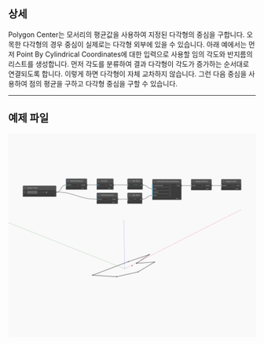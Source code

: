 ## 상세
Polygon Center는 모서리의 평균값을 사용하여 지정된 다각형의 중심을 구합니다. 오목한 다각형의 경우 중심이 실제로는 다각형 외부에 있을 수 있습니다. 아래 예에서는 먼저 Point By Cylindrical Coordinates에 대한 입력으로 사용할 임의 각도와 반지름의 리스트를 생성합니다. 먼저 각도를 분류하여 결과 다각형이 각도가 증가하는 순서대로 연결되도록 합니다. 이렇게 하면 다각형이 자체 교차하지 않습니다. 그런 다음 중심을 사용하여 점의 평균을 구하고 다각형 중심을 구할 수 있습니다.
___
## 예제 파일

![Center](./Autodesk.DesignScript.Geometry.Polygon.Center_img.jpg)

